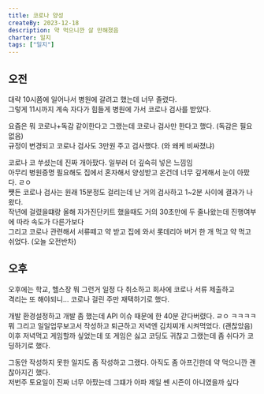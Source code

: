 ```yaml
---
title: 코로나 양성
createBy: 2023-12-18
description: 약 먹으니깐 살 만해졌음
charter: 일지
tags: ["일지"]
---
```


## 오전

대략 10시쯤에 일어나서 병원에 갈려고 했는데 너무 졸렸다.  
그렇게 11시까지 계속 자다가 힘들게 병원에 가서 코로나 검사를 받았다.

요즘은 뭐 코로나+독감 같이한다고 그랬는데 코로나 검사만 한다고 했다. (독감은 필요없음)  
규정이 변경되고 코로나 검사도 3만원 주고 검사했다. (와 왜케 비싸졌냐)

코로나 코 쑤셨는데 진짜 개아팠다. 일부러 더 깊숙히 넣은 느낌임  
아무리 병원증명 필요해도 집에서 혼자해서 양성받고 온건데 너무 깊게해서 눈이 아팠다. ㄹㅇ  
쩃든 코로나 검사는 원래 15분정도 걸리는데 난 거의 검사하고 1~2분 사이에 결과가 나왔다.  
작년에 걸렸을떄랑 올해 자가진단키트 했을때도 거의 30초만에 두 줄나왔는데 진행여부에 따라 속도가 다른가보다  
그리고 코로나 관련해서 서류떼고 약 받고 집에 와서 롯데리아 버거 한 개 먹고 약 먹고 쉬었다. (오늘 오전반차)

## 오후

오후에는 학교, 헬스장 뭐 그런거 일정 다 취소하고 회사에 코로나 서류 제출하고  
격리는 또 해야되니... 코로나 걸린 주만 재택하기로 했다.

개발 환경설정하고 개발 좀 했는데 API 이슈 때문에 한 40분 갇다버렸다. ㄹㅇ ㅋㅋㅋㅋ  
뭐 그리고 일일업무보고서 작성하고 퇴근하고 저녁엔 김치찌개 시켜먹었다. (괜찮았음)  
이후 저녁먹고 게임할까 싶었는데 또 게임은 싫고 코딩도 귀찮고 그랬는데 좀 쉬다가 코딩하기로 했다.

그동안 작성하지 못한 일지도 좀 작성하고 그랬다. 아직도 좀 아프긴한데 약 먹으니깐 괜찮아지긴 했다.  
저번주 토요일이 진짜 너무 아팠는데 그떄가 아파 제일 쎈 시즌이 아니였을까 싶다
